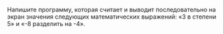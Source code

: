 
Напишите программу, которая считает и выводит последовательно на экран значения следующих математических выражений: «3 в степени 5» и «-8 разделить на -4».
